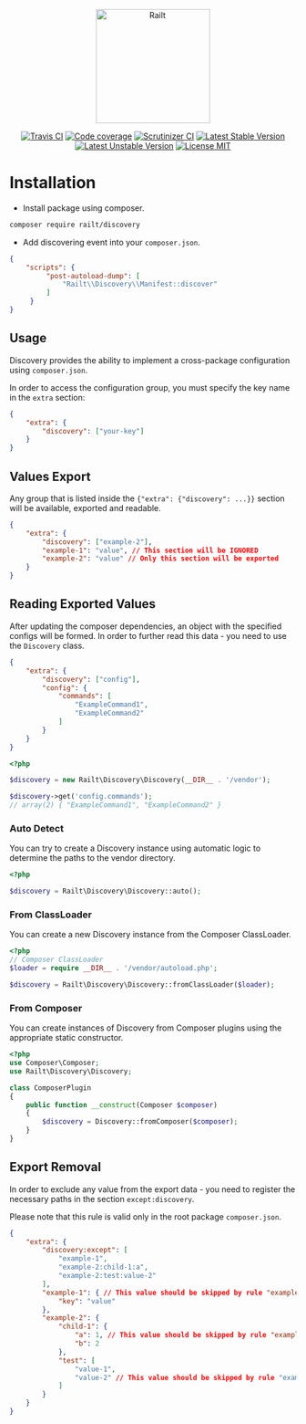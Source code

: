 <p align="center">
    <img src="https://railt.org/images/logo-dark.svg" width="200" alt="Railt" />
</p>

<p align="center">
    <a href="https://travis-ci.org/railt/discovery"><img src="https://travis-ci.org/railt/discovery.svg?branch=master" alt="Travis CI" /></a>
    <a href="https://scrutinizer-ci.com/g/railt/discovery/?branch=master"><img src="https://scrutinizer-ci.com/g/railt/discovery/badges/coverage.png?b=master" alt="Code coverage" /></a>
    <a href="https://scrutinizer-ci.com/g/railt/discovery/?branch=master"><img src="https://scrutinizer-ci.com/g/railt/discovery/badges/quality-score.png?b=master" alt="Scrutinizer CI" /></a>
    <a href="https://packagist.org/packages/railt/discovery"><img src="https://poser.pugx.org/railt/discovery/version" alt="Latest Stable Version"></a>
    <a href="https://packagist.org/packages/railt/discovery"><img src="https://poser.pugx.org/railt/discovery/v/unstable" alt="Latest Unstable Version"></a>
    <a href="https://raw.githubusercontent.com/railt/discovery/master/LICENSE.md"><img src="https://poser.pugx.org/railt/discovery/license" alt="License MIT"></a>
</p>

# Installation

- Install package using composer.

```bash
composer require railt/discovery
```

- Add discovering event into your `composer.json`.

```json
{
    "scripts": {
         "post-autoload-dump": [
             "Railt\\Discovery\\Manifest::discover"
         ]
     }
}
```

## Usage

Discovery provides the ability to implement a cross-package 
configuration using `composer.json`.

In order to access the configuration group, you must specify the key 
name in the `extra` section:

```json
{
    "extra": {
        "discovery": ["your-key"]
    }
}
```

## Values Export

Any group that is listed inside the `{"extra": {"discovery": ...}}` section 
will be available, exported and readable.

```json
{
    "extra": {
        "discovery": ["example-2"],
        "example-1": "value", // This section will be IGNORED
        "example-2": "value" // Only this section will be exported
    }
}
```

## Reading Exported Values

After updating the composer dependencies, an object with the specified configs 
will be formed. In order to further read this data - you need to use the 
`Discovery` class.

```json
{
    "extra": {
        "discovery": ["config"],
        "config": {
            "commands": [
                "ExampleCommand1",
                "ExampleCommand2"
            ]
        }
    }
}
```

```php
<?php

$discovery = new Railt\Discovery\Discovery(__DIR__ . '/vendor');

$discovery->get('config.commands'); 
// array(2) { "ExampleCommand1", "ExampleCommand2" }
```

### Auto Detect

You can try to create a Discovery instance using automatic logic to determine 
the paths to the vendor directory.

```php
<?php

$discovery = Railt\Discovery\Discovery::auto();
```

### From ClassLoader

You can create a new Discovery instance from the Composer ClassLoader.

```php
<?php
// Composer ClassLoader
$loader = require __DIR__ . '/vendor/autoload.php';

$discovery = Railt\Discovery\Discovery::fromClassLoader($loader);
```

### From Composer

You can create instances of Discovery from Composer plugins using the 
appropriate static constructor.

```php
<?php
use Composer\Composer;
use Railt\Discovery\Discovery;

class ComposerPlugin
{
    public function __construct(Composer $composer)
    {
        $discovery = Discovery::fromComposer($composer);
    }
}
```

## Export Removal

In order to exclude any value from the export data - you need to 
register the necessary paths in the section `except:discovery`.

Please note that this rule is valid only in the root package `composer.json`.

```json
{
    "extra": {
        "discovery:except": [
            "example-1",
            "example-2:child-1:a",
            "example-2:test:value-2"
        ],
        "example-1": { // This value should be skipped by rule "example-1"
            "key": "value"
        },
        "example-2": {
            "child-1": {
                "a": 1, // This value should be skipped by rule "example-2:child-1:a"
                "b": 2
            },
            "test": [
                "value-1",
                "value-2" // This value should be skipped by rule "example-2:test:value-2"
            ]
        }
    }
}
```

